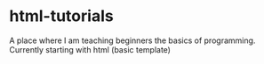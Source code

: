 # html-tutorials

A place where I am teaching beginners the basics of programming. Currently starting with html (basic template)
